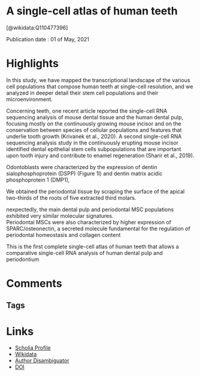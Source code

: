 
A single-cell atlas of human teeth
==================================
  
  [@wikidata:Q110477396]  
  
Publication date : 01 of May, 2021  

# Highlights

In this study, we have mapped the transcriptional landscape of the various cell populations that compose human teeth at single-cell resolution, and we analyzed in deeper detail their stem cell populations and their microenvironment.

Concerning teeth, one recent article reported the single-cell RNA sequencing analysis of mouse dental tissue and the human dental pulp, focusing mostly on the continuously growing mouse incisor and on the conservation between species of cellular populations and features that underlie tooth growth (Krivanek et al., 2020). A second single-cell RNA sequencing analysis study in the continuously erupting mouse incisor identified dental epithelial stem cells subpopulations that are important upon tooth injury and contribute to enamel regeneration (Sharir et al., 2019).

Odontoblasts were characterized by the expression of dentin sialophosphoprotein (DSPP) (Figure 1I) and dentin matrix acidic phosphoprotein 1 (DMP1),

We obtained the periodontal tissue by scraping the surface of the apical two-thirds of the roots of five extracted third molars.

nexpectedly, the main dental pulp and periodontal MSC populations exhibited very similar molecular signatures.
\
Periodontal MSCs were also characterized by higher expression of SPARC/osteonectin, a secreted molecule fundamental for the regulation of periodontal homeostasis and collagen content

This is the first complete single-cell atlas of human teeth that allows a comparative single-cell RNA analysis of human dental pulp and periodontium


# Comments

## Tags
# Links
  
 * [Scholia Profile](https://scholia.toolforge.org/work/Q110477396)  
 * [Wikidata](https://www.wikidata.org/wiki/Q110477396)  
 * [Author Disambiguator](https://author-disambiguator.toolforge.org/work_item_oauth.php?id=Q110477396&batch_id=&match=1&author_list_id=&doit=Get+author+links+for+work)  
 * [DOI](https://doi.org/10.1016/J.ISCI.2021.102405)  
